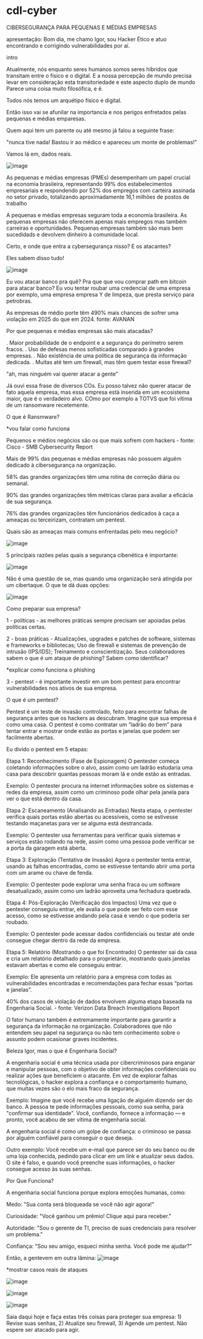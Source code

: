 # cdl-cyber

CIBERSEGURANÇA PARA PEQUENAS E MÉDIAS EMPRESAS

apresentação: Bom dia, me chamo Igor, sou Hacker Ético e atuo encontrando e corrigindo vulnerabilidades por aí.


intro

Atualmente, nós enquanto seres humanos somos seres híbridos que transitam entre o físico e o digital. E a nossa percepção de mundo precisa levar em consideração esta transitoriedade e este aspecto duplo de mundo
Parece uma coisa muito filosófica, e é.

Todos nós temos um arquétipo físico e digital.

Então isso vai se afunilar na importancia e nos perigos enfretados pelas pequenas e médias emparesas.


Quem aqui tem um parente ou até mesmo já falou a seguinte frase:

"nunca tive nada! Bastou ir ao médico e apareceu um monte de problemas!"

Vamos lá em, dados reais.

![image](https://github.com/user-attachments/assets/0b10c9b8-c791-4b49-819e-2ae9c2827b00)


As pequenas e médias empresas (PMEs) desempenham um papel crucial na economia brasileira, representando 99% dos estabelecimentos empresariais e respondendo por 52% dos empregos com carteira assinada no setor privado, totalizando aproximadamente 16,1 milhões de postos de trabalho

A pequenas e médias empresas seguram toda a economia brasileira. As pequenas empresas não oferecem apenas mais empregos mas também carreiras e oportunidades. Pequenas empresas também são mais bem sucedidads e devolvem dinheiro à comunidade local.

Certo, e onde que entra a cybersegurança nisso? E os atacantes?

Eles sabem disso tudo!

![image](https://github.com/user-attachments/assets/109b941c-c152-4064-81fb-7af2b176920f)

Eu vou atacar banco pra quê? Pra que que vou comprar path em bitcoin para atacar banco? Eu vou tentar roubar uma credencial de uma empresa por exemplo, uma empresa empresa Y  de limpeza, que presta serviço para petrobras.

As empresas de médio porte têm 490% mais chances de sofrer uma violação em 2025 do que em 2024.
fonte: AVANAN

Por que pequenas e médias empresas são mais atacadas?

. Maior probabilidade de o endpoint e a segurança do perímetro serem fracos.
. Uso de defesas menos sofisticadas comparado à grandes empresas.
. Não existência de uma política de segurança da informação dedicada.
. Muitas até tem um firewall, mas têm quem testar esse firewal?

"ah, mas ninguém vai querer atacar a gente"

Já ouvi essa frase de diversos COs. Eu posso talvez não querer atacar de fato aquela empresa, mas essa empresa está inserida em um ecosistema maior, que é o verdadeiro alvo. COmo por exemplo a TOTVS que foi vítima de um ransomware recetemente.

O que é Ransmware?

*vou falar como funciona 


Pequenos e médios negócios são os que mais sofrem com hackers - fonte: Cisco - SMB Cybersecurity Report

Mais de 99% das pequenas e médias empresas não possuem alguém dedicado à cibersegurança na organização.

58% das grandes organizações têm uma rotina de correção diária ou semanal.

90% das grandes organizações têm métricas claras para avaliar a eficácia de sua segurança.

76% das grandes organizações têm funcionários dedicados à caça a ameaças ou terceirizam, contratam um pentest.

Quais são as ameaças mais comuns enfrentadas pelo meu negócio?

![image](https://github.com/user-attachments/assets/c2191fe4-8093-4672-850f-1b3448ac2436)

5 principais razões pelas quais a segurança cibenética é importante:

![image](https://github.com/user-attachments/assets/78c2d9a5-3b66-4e71-aa47-111d9f98a773)

Não é uma questão de se, mas quando uma organização será atingida por um cibertaque. O que te dá duas opções:

![image](https://github.com/user-attachments/assets/7c7350dd-2b64-4598-92fe-01a440aad709)

Como preparar sua empresa?

1 - políticas - as melhores práticas sempre precisam ser apoiadas pelas políticas certas.

2 - boas práticas - Atualizações, upgrades e patches de software, sistemas e frameworks e bibliotecas; Uso de firewall e sistemas de prevenção de intrusão (IPS/IDS); Treinamento e conscientização.
  Seus colaboradores sabem o que é um ataque de phishing? Sabem como identificar?

*explicar como funciona o phishing

3 - pentest - é importante investir em um bom pentest para encontrar vulnerabilidades nos ativos de sua empresa.

O que é um pentest?

Pentest é um teste de invasão controlado, feito para encontrar falhas de segurança antes que os hackers as descubram. Imagine que sua empresa é como uma casa. O pentest é como contratar um “ladrão do bem” para tentar entrar e mostrar onde estão as portas e janelas que podem ser facilmente abertas.

Eu divido o pentest em 5 etapas:

Etapa 1: Reconhecimento (Fase de Espionagem)
O pentester começa coletando informações sobre o alvo, assim como um ladrão estudaria uma casa para descobrir quantas pessoas moram lá e onde estão as entradas.

Exemplo: O pentester procura na internet informações sobre os sistemas e redes da empresa, assim como um criminoso pode olhar pela janela para ver o que está dentro da casa.

Etapa 2: Escaneamento (Analisando as Entradas)
Nesta etapa, o pentester verifica quais portas estão abertas ou acessíveis, como se estivesse testando maçanetas para ver se alguma está destrancada.

Exemplo: O pentester usa ferramentas para verificar quais sistemas e serviços estão rodando na rede, assim como uma pessoa pode verificar se a porta da garagem está aberta.

Etapa 3: Exploração (Tentativa de Invasão)
Agora o pentester tenta entrar, usando as falhas encontradas, como se estivesse tentando abrir uma porta com um arame ou chave de fenda.

Exemplo: O pentester pode explorar uma senha fraca ou um software desatualizado, assim como um ladrão aproveita uma fechadura quebrada.

Etapa 4: Pós-Exploração (Verificação dos Impactos)
Uma vez que o pentester conseguiu entrar, ele avalia o que pode ser feito com esse acesso, como se estivesse andando pela casa e vendo o que poderia ser roubado.

Exemplo: O pentester pode acessar dados confidenciais ou testar até onde consegue chegar dentro da rede da empresa.

Etapa 5: Relatório (Mostrando o que foi Encontrado)
O pentester sai da casa e cria um relatório detalhado para o proprietário, mostrando quais janelas estavam abertas e como ele conseguiu entrar.

Exemplo: Ele apresenta um relatório para a empresa com todas as vulnerabilidades encontradas e recomendações para fechar essas “portas e janelas”.


40% dos casos de violação de dados envolvem alguma etapa baseada na Engenharia Social. - fonte: Verizon Data Breach Investigations Report 

O fator humano também é extremamente importante para garantir a segurança da informação na organização.
Colaboradores que não entendem seu papel na segurança ou não tem conhecimento sobre o assunto podem ocasionar graves incidentes.

Beleza Igor, mas o que é Engenharia Social?

A engenharia social é uma técnica usada por cibercriminosos para enganar e manipular pessoas, com o objetivo de obter informações confidenciais ou realizar ações que beneficiem o atacante. Em vez de explorar falhas tecnológicas, o hacker explora a confiança e o comportamento humano, que muitas vezes são o elo mais fraco da segurança.

Exemplo:
Imagine que você recebe uma ligação de alguém dizendo ser do banco. A pessoa te pede informações pessoais, como sua senha, para "confirmar sua identidade". Você, confiando, fornece a informação — e pronto, você acabou de ser vítima de engenharia social.

A engenharia social é como um golpe de confiança: o criminoso se passa por alguém confiável para conseguir o que deseja.

Outro exemplo:
Você recebe um e-mail que parece ser do seu banco ou de uma loja conhecida, pedindo para clicar em um link e atualizar seus dados.
O site é falso, e quando você preenche suas informações, o hacker consegue acesso às suas senhas.

Por Que Funciona?

A engenharia social funciona porque explora emoções humanas, como:

Medo: "Sua conta será bloqueada se você não agir agora!"

Curiosidade: "Você ganhou um prêmio! Clique aqui para receber."

Autoridade: "Sou o gerente de TI, preciso de suas credenciais para resolver um problema."

Confiança: "Sou seu amigo, esqueci minha senha. Você pode me ajudar?"

Então, a gentevem em outra lâmina:
![image](https://github.com/user-attachments/assets/5552cedb-6d4d-47a7-ae77-bb4820d4f0c8)


*mostrar casos reais de ataques

![image](https://github.com/user-attachments/assets/ba126671-fa71-4bc8-88a2-8f5cebc661ba)

![image](https://github.com/user-attachments/assets/d2438c34-a803-41c4-9a2a-6ab8aeb4f867)


![image](https://github.com/user-attachments/assets/9ae147b0-0de8-4725-8fbf-6de9864fd293)


Saia daqui hoje e faça estas três coisas para proteger sua empresa: 1) Revise suas senhas, 2) Atualize seu firewall, 3) Agende um pentest. Não espere ser atacado para agir.

